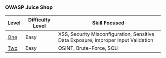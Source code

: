 ### OWASP Juice Shop

| Level                               | Difficulty Level | Skill Focused                                                |
| ----------------------------------- | ---------------- | ------------------------------------------------------------ |
| [One](./OWASP_Juice_Shop/Level1.md) | Easy             | XSS, Security Misconfiguration, Sensitive Data Exposure, Improper Input Validation |
| [Two](./OWASP_Juice_Shop/Level2.md) | Easy             | OSINT, Brute-Force, SQLi                                     |

